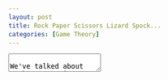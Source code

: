 ```yaml
---
layout: post
title: Rock Paper Scissors Lizard Spock...
categories: [Game Theory]
---
```

    
<script>window.texme = { style: 'none' }</script>
<script src="https://cdn.jsdelivr.net/npm/texme@1.2.2"></script>
<textarea>

We've talked about Rock Paper Scissors before. But let's explore some extensions of the classic game.

# Rock Paper Scissors

![](/images/rps.png)

The normal game of Rock Paper Scissors involves players simultaneously choosing and revealing a move. The three choices are "Rock", "Paper", and "Scissors", with victors determined as in the image above. I'll call such an image a 'victory graph', where arrows point from the move that wins to the move that loses. 

Rock Paper Scissors, as a game, is 'random' because there is no one move that is objectively better than the others—all moves win against one other move, lose against one other move, and tie against themselves. 

# Rock Paper Scissors+

Now, lets try adding another move to the game, for example "Lizard". Can we edit the victory graph shown above to make the game 'random' again? In other words, can we have each move win against the same number of other moves and lose to the same number of other moves? Try it out!

Turns out, it is impossible to make a 'random' Rock Paper Scissors Lizard game. For example, if we kept the victory graph the same for Rock, Paper, and Scissors, making Lizard beat Paper and lose to Scissors/Rock, the game would not be 'random' anymore. Choosing Scissors or Rock would be better than choosing either Lizard or Paper, since Scissors/Rock win against two moves each while Lizard/Paper only win against one each. 

Recalling the previous blog post, this doesn't mean that Rock Paper Scissors Lizard has a Nash Equilibrium: there is still no equilibrium because there is no one move that beats all the others. But the game is still less random than we'd like. 

This logically leads us to ask: then, for which numbers of moves can we make the game 'random'? For example, five moves works, leading to the "Rock Paper Scissors Lizard Spock" game, as Sheldon explains.

![](https://3.bp.blogspot.com/-_HkliKF4asQ/T8GhKKyekNI/AAAAAAAAGkI/Wt3tixiCl5w/s1600/tumblr_le88b8tGf31qfey7lo1_500.jpg)

And here is the corresponding victory graph:

![](/images/rpsls.jpeg)

# Now on to the math...

Okay then. Let's try to characterize which numbers of moves work. Consider having $n$ moves arranged in our victory graph as **vertices**. In the victory graph, every **edge** connecting two vertices is drawn in, and each edge has a **direction**, pointing from the winner to the loser. Furthermore, in a 'random' victory graph, each vertex must have the same number of outward edges, and the same number of inward edges. 

We've seen that $n=3, n=5$ work, while $n=4$ does not. If we think about it logically, it seems that only odd numbers work. Can we show this rigorously?

First, let's show that each vertex must have an equal number of ingoing and outgoing edges. To do this, suppose that each vertex has the same, non-equal numbers of ingoing and outgoing edges. But since each edge is counted once as an outward edge and once as an inward edge, these counts must be the same, which fails in this case. Hence, each vertex must have an equal number of ingoing and outgoing edges.

Next, consider when $n$ is even. It's quite clear that this won't work, since we need an equal number of ingoing and outgoing edges, meaning that each vertex has an even number of edges attached to it, which isn't true when $n$ is even (since each vertex has $n-1$ edges attached to it).

Finally, we move on to the case where $n$ is odd. It seems that this will work, since we can have an equal number of ingoing and outgoing edges for each vertex. But we don't really know that this will work for sure—at least until we prove it. 

We can use math induction to prove the desired result: the "falling dominoes" type of proof where we show that small cases imply larger cases, then prove the simple small cases to solve the entire problem in one fell swoop.

Okay, so for the small case we can show that when $n=3$, we can make a valid rock-paper-scissors game. This is true, because its simply normal rock paper scissors. 

Now we suppose that there does exist a valid rock-paper-scissors game for $n$ moves. Can we show that it is possible to add two more moves to make another valid game? Indeed, let's call these two moves $A$ and $B$, and we can assume that $A$ beats $B$. Then we can make $A$ win against exactly $\frac{n-1}{2}$ of the remaining $n$ moves, while $B$ wins against the other $\frac{n+1}{2}$. The game is still random, because each move still wins against an equal number of other moves. So there we have it! We can be sure that completely random rock-paper-scissors games exist for all odd $n$!

![](/images/urps.png)

# Afterword

Thanks for reading :P this article was pretty long, but I hope you found the exposition somewhat clear/intuitive. I thought of this interesting problem as I was taking my APCS test and couldn't resist writing it down in a post!
<textarea>